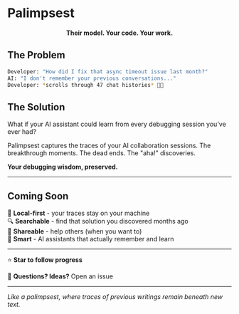 # Palimpsest

<div align="center">

**Their model. Your code. Your work.**

</div>


## The Problem

```bash
Developer: "How did I fix that async timeout issue last month?"
AI: "I don't remember your previous conversations..."
Developer: *scrolls through 47 chat histories* 😵‍💫
```

## The Solution

What if your AI assistant could learn from every debugging session you've ever had?

Palimpsest captures the traces of your AI collaboration sessions. The breakthrough moments. The dead ends. The "aha!" discoveries.

**Your debugging wisdom, preserved.**

---

## Coming Soon

🔬 **Local-first** - your traces stay on your machine  
🔍 **Searchable** - find that solution you discovered months ago  
🤝 **Shareable** - help others (when you want to)  
🧠 **Smart** - AI assistants that actually remember and learn  

---

⭐ **Star to follow progress**

💬 **Questions? Ideas?** Open an issue

---

*Like a palimpsest, where traces of previous writings remain beneath new text.*
